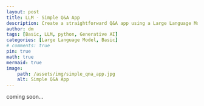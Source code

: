 ```yaml
---
layout: post
title: LLM - Simple Q&A App
description: Create a straightforward Q&A app using a Large Language Model (LLM) for instant and accurate answers to your queries.
author: dm
tags: [Basic, LLM, python, Generative AI]
categories: [Large Language Model, Basic]
# comments: true
pin: true
math: true
mermaid: true
image:
    path: /assets/img/simple_qna_app.jpg
    alt: Simple Q&A App
---
```


coming soon...
